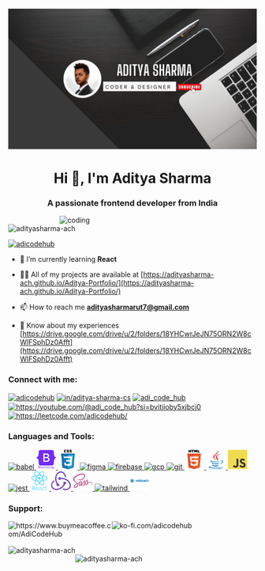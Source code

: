 ![logo](https://github.com/adityasharma-ach/adityasharma-ach/blob/main/adi-banner.png)
<h1 align="center">Hi 👋, I'm Aditya Sharma</h1>
<h3 align="center">A passionate frontend developer from India</h3>

<img align="right" alt="coding" width="400" src="https://www.schoolofit.co.za/wp-content/uploads/2018/06/How-to-become-a-web-developer.gif">

<p align="left"> <img src="https://komarev.com/ghpvc/?username=adityasharma-ach&label=Profile%20views&color=0e75b6&style=flat" alt="adityasharma-ach" /> </p>

<p align="left"> <a href="https://twitter.com/adicodehub" target="blank"><img src="https://img.shields.io/twitter/follow/adicodehub?logo=twitter&style=for-the-badge" alt="adicodehub" /></a> </p>

- 🌱 I’m currently learning **React**

- 👨‍💻 All of my projects are available at [https://adityasharma-ach.github.io/Aditya-Portfolio/](https://adityasharma-ach.github.io/Aditya-Portfolio/)

- 📫 How to reach me **adityasharmarut7@gmail.com**

- 📄 Know about my experiences [https://drive.google.com/drive/u/2/folders/18YHCwrJeJN75ORN2W8cWlFSphDz0Afft](https://drive.google.com/drive/u/2/folders/18YHCwrJeJN75ORN2W8cWlFSphDz0Afft)

<h3 align="left">Connect with me:</h3>
<p align="left">
<a href="https://twitter.com/adicodehub" target="blank"><img align="center" src="https://raw.githubusercontent.com/rahuldkjain/github-profile-readme-generator/master/src/images/icons/Social/twitter.svg" alt="adicodehub" height="30" width="40" /></a>
<a href="https://linkedin.com/in/in/aditya-sharma-cs" target="blank"><img align="center" src="https://raw.githubusercontent.com/rahuldkjain/github-profile-readme-generator/master/src/images/icons/Social/linked-in-alt.svg" alt="in/aditya-sharma-cs" height="30" width="40" /></a>
<a href="https://instagram.com/adi_code_hub" target="blank"><img align="center" src="https://raw.githubusercontent.com/rahuldkjain/github-profile-readme-generator/master/src/images/icons/Social/instagram.svg" alt="adi_code_hub" height="30" width="40" /></a>
<a href="https://www.youtube.com/c/https://youtube.com/@adi_code_hub?si=bvitjioby5xjbcj0" target="blank"><img align="center" src="https://raw.githubusercontent.com/rahuldkjain/github-profile-readme-generator/master/src/images/icons/Social/youtube.svg" alt="https://youtube.com/@adi_code_hub?si=bvitjioby5xjbcj0" height="30" width="40" /></a>
<a href="https://www.leetcode.com/https://leetcode.com/adicodehub/" target="blank"><img align="center" src="https://raw.githubusercontent.com/rahuldkjain/github-profile-readme-generator/master/src/images/icons/Social/leet-code.svg" alt="https://leetcode.com/adicodehub/" height="30" width="40" /></a>
</p>

<h3 align="left">Languages and Tools:</h3>
<p align="left"> <a href="https://babeljs.io/" target="_blank" rel="noreferrer"> <img src="https://www.vectorlogo.zone/logos/babeljs/babeljs-icon.svg" alt="babel" width="40" height="40"/> </a> <a href="https://getbootstrap.com" target="_blank" rel="noreferrer"> <img src="https://raw.githubusercontent.com/devicons/devicon/master/icons/bootstrap/bootstrap-plain-wordmark.svg" alt="bootstrap" width="40" height="40"/> </a> <a href="https://www.w3schools.com/css/" target="_blank" rel="noreferrer"> <img src="https://raw.githubusercontent.com/devicons/devicon/master/icons/css3/css3-original-wordmark.svg" alt="css3" width="40" height="40"/> </a> <a href="https://www.figma.com/" target="_blank" rel="noreferrer"> <img src="https://www.vectorlogo.zone/logos/figma/figma-icon.svg" alt="figma" width="40" height="40"/> </a> <a href="https://firebase.google.com/" target="_blank" rel="noreferrer"> <img src="https://www.vectorlogo.zone/logos/firebase/firebase-icon.svg" alt="firebase" width="40" height="40"/> </a> <a href="https://cloud.google.com" target="_blank" rel="noreferrer"> <img src="https://www.vectorlogo.zone/logos/google_cloud/google_cloud-icon.svg" alt="gcp" width="40" height="40"/> </a> <a href="https://git-scm.com/" target="_blank" rel="noreferrer"> <img src="https://www.vectorlogo.zone/logos/git-scm/git-scm-icon.svg" alt="git" width="40" height="40"/> </a> <a href="https://www.w3.org/html/" target="_blank" rel="noreferrer"> <img src="https://raw.githubusercontent.com/devicons/devicon/master/icons/html5/html5-original-wordmark.svg" alt="html5" width="40" height="40"/> </a> <a href="https://www.java.com" target="_blank" rel="noreferrer"> <img src="https://raw.githubusercontent.com/devicons/devicon/master/icons/java/java-original.svg" alt="java" width="40" height="40"/> </a> <a href="https://developer.mozilla.org/en-US/docs/Web/JavaScript" target="_blank" rel="noreferrer"> <img src="https://raw.githubusercontent.com/devicons/devicon/master/icons/javascript/javascript-original.svg" alt="javascript" width="40" height="40"/> </a> <a href="https://jestjs.io" target="_blank" rel="noreferrer"> <img src="https://www.vectorlogo.zone/logos/jestjsio/jestjsio-icon.svg" alt="jest" width="40" height="40"/> </a> <a href="https://reactjs.org/" target="_blank" rel="noreferrer"> <img src="https://raw.githubusercontent.com/devicons/devicon/master/icons/react/react-original-wordmark.svg" alt="react" width="40" height="40"/> </a> <a href="https://redux.js.org" target="_blank" rel="noreferrer"> <img src="https://raw.githubusercontent.com/devicons/devicon/master/icons/redux/redux-original.svg" alt="redux" width="40" height="40"/> </a> <a href="https://sass-lang.com" target="_blank" rel="noreferrer"> <img src="https://raw.githubusercontent.com/devicons/devicon/master/icons/sass/sass-original.svg" alt="sass" width="40" height="40"/> </a> <a href="https://tailwindcss.com/" target="_blank" rel="noreferrer"> <img src="https://www.vectorlogo.zone/logos/tailwindcss/tailwindcss-icon.svg" alt="tailwind" width="40" height="40"/> </a> <a href="https://webpack.js.org" target="_blank" rel="noreferrer"> <img src="https://raw.githubusercontent.com/devicons/devicon/d00d0969292a6569d45b06d3f350f463a0107b0d/icons/webpack/webpack-original-wordmark.svg" alt="webpack" width="40" height="40"/> </a> </p>

<h3 align="left">Support:</h3>
<p><a href="https://www.buymeacoffee.com/https://www.buymeacoffee.com/AdiCodeHub"> <img align="left" src="https://cdn.buymeacoffee.com/buttons/v2/default-yellow.png" height="50" width="210" alt="https://www.buymeacoffee.com/AdiCodeHub" /></a><a href="https://ko-fi.com/ko-fi.com/adicodehub"> <img align="left" src="https://cdn.ko-fi.com/cdn/kofi3.png?v=3" height="50" width="210" alt="ko-fi.com/adicodehub" /></a></p><br><br>

<p><img align="left" src="https://github-readme-stats.vercel.app/api/top-langs?username=adityasharma-ach&show_icons=true&locale=en&layout=compact" alt="adityasharma-ach" /></p>

<p>&nbsp;<img align="center" src="https://github-readme-stats.vercel.app/api?username=adityasharma-ach&show_icons=true&locale=en" alt="adityasharma-ach" /></p>
